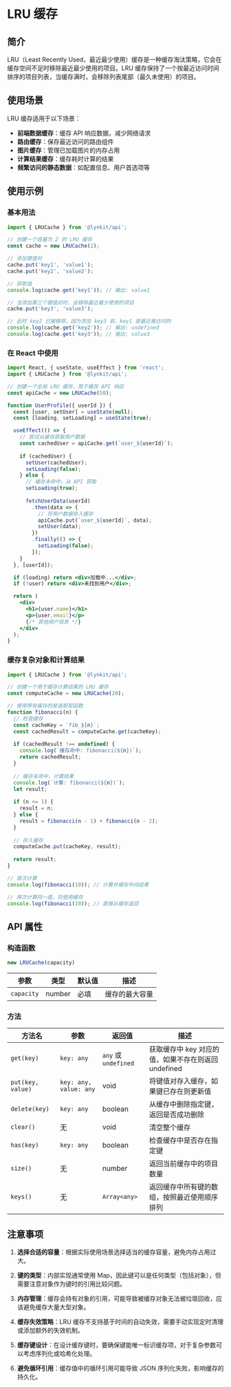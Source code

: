 # LRU 缓存

## 简介

LRU（Least Recently Used，最近最少使用）缓存是一种缓存淘汰策略，它会在缓存空间不足时移除最近最少使用的项目。LRU 缓存保持了一个按最近访问时间排序的项目列表，当缓存满时，会移除列表尾部（最久未使用）的项目。

## 使用场景

LRU 缓存适用于以下场景：

- **前端数据缓存**：缓存 API 响应数据，减少网络请求
- **路由缓存**：保存最近访问的路由组件
- **图片缓存**：管理已加载图片的内存占用
- **计算结果缓存**：缓存耗时计算的结果
- **频繁访问的静态数据**：如配置信息、用户首选项等

## 使用示例

### 基本用法

```js
import { LRUCache } from '@lynkit/api';

// 创建一个容量为 2 的 LRU 缓存
const cache = new LRUCache(2);

// 添加键值对
cache.put('key1', 'value1');
cache.put('key2', 'value2');

// 获取值
console.log(cache.get('key1')); // 输出: value1

// 当添加第三个键值对时，会移除最近最少使用的项目
cache.put('key3', 'value3');

// 此时 key2 已被移除，因为添加 key3 前，key1 是最近被访问的
console.log(cache.get('key2')); // 输出: undefined
console.log(cache.get('key3')); // 输出: value3
```

### 在 React 中使用

```jsx
import React, { useState, useEffect } from 'react';
import { LRUCache } from '@lynkit/api';

// 创建一个全局 LRU 缓存，用于缓存 API 响应
const apiCache = new LRUCache(50);

function UserProfile({ userId }) {
  const [user, setUser] = useState(null);
  const [loading, setLoading] = useState(true);

  useEffect(() => {
    // 尝试从缓存获取用户数据
    const cachedUser = apiCache.get(`user_${userId}`);
    
    if (cachedUser) {
      setUser(cachedUser);
      setLoading(false);
    } else {
      // 缓存未命中，从 API 获取
      setLoading(true);
      
      fetchUserData(userId)
        .then(data => {
          // 将用户数据存入缓存
          apiCache.put(`user_${userId}`, data);
          setUser(data);
        })
        .finally(() => {
          setLoading(false);
        });
    }
  }, [userId]);

  if (loading) return <div>加载中...</div>;
  if (!user) return <div>未找到用户</div>;

  return (
    <div>
      <h1>{user.name}</h1>
      <p>{user.email}</p>
      {/* 其他用户信息 */}
    </div>
  );
}
```

### 缓存复杂对象和计算结果

```js
import { LRUCache } from '@lynkit/api';

// 创建一个用于缓存计算结果的 LRU 缓存
const computeCache = new LRUCache(20);

// 使用带有缓存的斐波那契函数
function fibonacci(n) {
  // 检查缓存
  const cacheKey = `fib_${n}`;
  const cachedResult = computeCache.get(cacheKey);
  
  if (cachedResult !== undefined) {
    console.log(`缓存命中: fibonacci(${n})`);
    return cachedResult;
  }
  
  // 缓存未命中，计算结果
  console.log(`计算: fibonacci(${n})`);
  let result;
  
  if (n <= 1) {
    result = n;
  } else {
    result = fibonacci(n - 1) + fibonacci(n - 2);
  }
  
  // 存入缓存
  computeCache.put(cacheKey, result);
  
  return result;
}

// 首次计算
console.log(fibonacci(10)); // 计算并缓存中间结果

// 再次计算同一值，将使用缓存
console.log(fibonacci(10)); // 直接从缓存返回
```

## API 属性

### 构造函数

```js
new LRUCache(capacity)
```

| 参数 | 类型 | 默认值 | 描述 |
| --- | --- | --- | --- |
| `capacity` | number | 必填 | 缓存的最大容量 |

### 方法

| 方法名 | 参数 | 返回值 | 描述 |
| --- | --- | --- | --- |
| `get(key)` | `key: any` | `any` 或 `undefined` | 获取缓存中 key 对应的值，如果不存在则返回 undefined |
| `put(key, value)` | `key: any, value: any `| void | 将键值对存入缓存，如果键已存在则更新值 |
| `delete(key)` | `key: any` | boolean | 从缓存中删除指定键，返回是否成功删除 |
| `clear()` | 无 | void | 清空整个缓存 |
| `has(key)` | `key: any` | boolean | 检查缓存中是否存在指定键 |
| `size()` | 无 | number | 返回当前缓存中的项目数量 |
| `keys()` | 无 | `Array<any> `| 返回缓存中所有键的数组，按照最近使用顺序排列 |

## 注意事项

1. **选择合适的容量**：根据实际使用场景选择适当的缓存容量，避免内存占用过大。

2. **键的类型**：内部实现通常使用 Map，因此键可以是任何类型（包括对象），但需要注意对象作为键时的引用比较问题。

3. **内存管理**：缓存会持有对象的引用，可能导致被缓存对象无法被垃圾回收，应该避免缓存大量大型对象。

4. **缓存失效策略**：LRU 缓存不支持基于时间的自动失效，需要手动实现定时清理或添加额外的失效机制。

5. **缓存键设计**：在设计缓存键时，要确保键能唯一标识缓存项，对于复杂参数可以考虑序列化或哈希化处理。

6. **避免循环引用**：缓存值中的循环引用可能导致 JSON 序列化失败，影响缓存的持久化。
